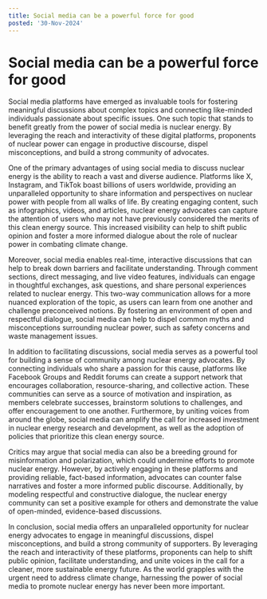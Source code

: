 ```yaml
---
title: Social media can be a powerful force for good
posted: '30-Nov-2024'
---
```


# Social media can be a powerful force for good

Social media platforms have emerged as invaluable tools for fostering meaningful discussions about complex topics and connecting like-minded individuals passionate about specific issues. One such topic that stands to benefit greatly from the power of social media is nuclear energy. By leveraging the reach and interactivity of these digital platforms, proponents of nuclear power can engage in productive discourse, dispel misconceptions, and build a strong community of advocates.

One of the primary advantages of using social media to discuss nuclear energy is the ability to reach a vast and diverse audience. Platforms like X, Instagram, and TikTok boast billions of users worldwide, providing an unparalleled opportunity to share information and perspectives on nuclear power with people from all walks of life. By creating engaging content, such as infographics, videos, and articles, nuclear energy advocates can capture the attention of users who may not have previously considered the merits of this clean energy source. This increased visibility can help to shift public opinion and foster a more informed dialogue about the role of nuclear power in combating climate change.

Moreover, social media enables real-time, interactive discussions that can help to break down barriers and facilitate understanding. Through comment sections, direct messaging, and live video features, individuals can engage in thoughtful exchanges, ask questions, and share personal experiences related to nuclear energy. This two-way communication allows for a more nuanced exploration of the topic, as users can learn from one another and challenge preconceived notions. By fostering an environment of open and respectful dialogue, social media can help to dispel common myths and misconceptions surrounding nuclear power, such as safety concerns and waste management issues.

In addition to facilitating discussions, social media serves as a powerful tool for building a sense of community among nuclear energy advocates. By connecting individuals who share a passion for this cause, platforms like Facebook Groups and Reddit forums can create a support network that encourages collaboration, resource-sharing, and collective action. These communities can serve as a source of motivation and inspiration, as members celebrate successes, brainstorm solutions to challenges, and offer encouragement to one another. Furthermore, by uniting voices from around the globe, social media can amplify the call for increased investment in nuclear energy research and development, as well as the adoption of policies that prioritize this clean energy source.

Critics may argue that social media can also be a breeding ground for misinformation and polarization, which could undermine efforts to promote nuclear energy. However, by actively engaging in these platforms and providing reliable, fact-based information, advocates can counter false narratives and foster a more informed public discourse. Additionally, by modeling respectful and constructive dialogue, the nuclear energy community can set a positive example for others and demonstrate the value of open-minded, evidence-based discussions.

In conclusion, social media offers an unparalleled opportunity for nuclear energy advocates to engage in meaningful discussions, dispel misconceptions, and build a strong community of supporters. By leveraging the reach and interactivity of these platforms, proponents can help to shift public opinion, facilitate understanding, and unite voices in the call for a cleaner, more sustainable energy future. As the world grapples with the urgent need to address climate change, harnessing the power of social media to promote nuclear energy has never been more important.
